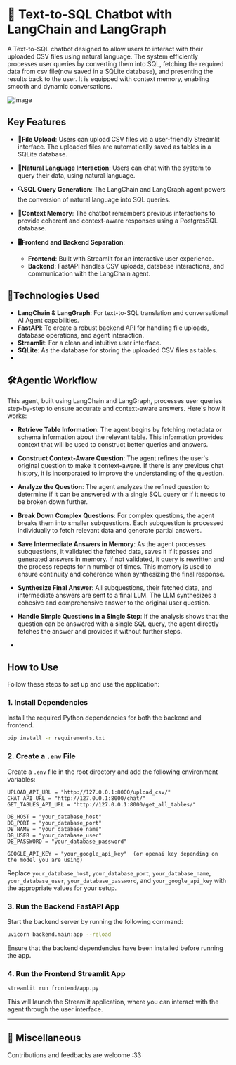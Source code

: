 
# 💬 Text-to-SQL Chatbot with LangChain and LangGraph

A Text-to-SQL chatbot designed to allow users to interact with their uploaded CSV files using natural language. The system efficiently processes user queries by converting them into SQL, fetching the required data from csv file(now saved in a SQLite database), and presenting the results back to the user. It is equipped with context memory, enabling smooth and dynamic conversations.

![image](https://github.com/user-attachments/assets/a93452ab-375d-4e88-8adb-ba097cf431d0)


## Key Features
- **📂File Upload**: Users can upload CSV files via a user-friendly Streamlit interface. The uploaded files are automatically saved as tables in a SQLite database. 

- **💬Natural Language Interaction**: Users can chat with the system to query their data, using natural language.
- **🔍SQL Query Generation**: The LangChain and LangGraph agent powers the conversion of natural language into SQL queries.
- **🧠Context Memory**: The chatbot remembers previous interactions to provide coherent and context-aware responses using a PostgresSQL database.

- **🖥️Frontend and Backend Separation**:
  - **Frontend**: Built with Streamlit for an interactive user experience.
  - **Backend**: FastAPI handles CSV uploads, database interactions, and communication with the LangChain agent.

## 🚀Technologies Used
- **LangChain & LangGraph**: For text-to-SQL translation and conversational AI Agent capabilities.
- **FastAPI**: To create a robust backend API for handling file uploads, database operations, and agent interaction.
- **Streamlit**: For a clean and intuitive user interface.
- **SQLite**: As the database for storing the uploaded CSV files as tables.
- 
## 🛠️Agentic Workflow
This agent, built using LangChain and LangGraph, processes user queries step-by-step to ensure accurate and context-aware answers. Here's how it works:
- **Retrieve Table Information**: The agent begins by fetching metadata or schema   information about the relevant table. This information provides context that will be used to construct better queries and answers.

- **Construct Context-Aware Question**: The agent refines the user's original question to make it context-aware. If there is any previous chat history, it is incorporated to improve the understanding of the question.

- **Analyze the Question**: The agent analyzes the refined question to determine if it can be answered with a single SQL query or if it needs to be broken down further.

- **Break Down Complex Questions**: For complex questions, the agent breaks them into smaller subquestions. Each subquestion is processed individually to fetch relevant data and generate partial answers.

- **Save Intermediate Answers in Memory**: As the agent processes subquestions, it validated the fetched data, saves it if it passes and generated answers in memory. If not validated, it query is rewritten and the process repeats for n number of times. This memory is used to ensure continuity and coherence when synthesizing the final response.

- **Synthesize Final Answer**: All subquestions, their fetched data, and intermediate answers are sent to a final LLM. The LLM synthesizes a cohesive and comprehensive answer to the original user question.

- **Handle Simple Questions in a Single Step**: If the analysis shows that the question can be answered with a single SQL query, the agent directly fetches the answer and provides it without further steps.
- 
##  How to Use  

Follow these steps to set up and use the application:  

### 1. Install Dependencies  
Install the required Python dependencies for both the backend and frontend.  

```bash  
pip install -r requirements.txt  
```  

### 2. Create a `.env` File  
Create a `.env` file in the root directory and add the following environment variables:  

```env  
UPLOAD_API_URL = "http://127.0.0.1:8000/upload_csv/"  
CHAT_API_URL = "http://127.0.0.1:8000/chat/"  
GET_TABLES_API_URL = "http://127.0.0.1:8000/get_all_tables/"  

DB_HOST = "your_database_host"  
DB_PORT = "your_database_port"  
DB_NAME = "your_database_name"  
DB_USER = "your_database_user"  
DB_PASSWORD = "your_database_password"  

GOOGLE_API_KEY = "your_google_api_key"  (or openai key depending on the model you are using)
```  

Replace `your_database_host`, `your_database_port`, `your_database_name`, `your_database_user`, `your_database_password`, and `your_google_api_key` with the appropriate values for your setup.  

### 3. Run the Backend FastAPI App  
Start the backend server by running the following command:  

```bash  
uvicorn backend.main:app --reload
```  

Ensure that the backend dependencies have been installed before running the app.  

### 4. Run the Frontend Streamlit App  
 

```bash  
streamlit run frontend/app.py  
```

This will launch the Streamlit application, where you can interact with the agent through the user interface.  

---


## 🤝 Miscellaneous

Contributions and feedbacks are welcome :33
